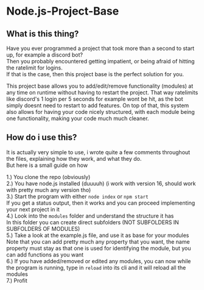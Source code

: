 # Node.js-Project-Base
## What is this thing?
Have you ever programmed a project that took more than a second to start up, for example a discord bot?  
Then you probably encountered getting impatient, or being afraid of hitting the ratelimit for logins.  
If that is the case, then this project base is the perfect solution for you.

This project base allows you to add/edit/remove functionality (modules) at any time on runtime without having to restart the project.
That way ratelimits like discord's 1 login per 5 seconds for example wont be hit, as the bot simply doesnt need to restart to add features.
On top of that, this system also allows for having your code nicely structured, with each module being one functionality, making your code much much cleaner.

## How do i use this?
It is actually very simple to use, i wrote quite a few comments throughout the files, explaining how they work, and what they do.  
But here is a small guide on how  

1.) You clone the repo (obviously)  
2.) You have node.js installed (duuuuh) (i work with version 16, should work with pretty much any version tho)  
3.) Start the program with either `node index` or `npm start`  
    If you get a status output, then it works and you can proceed implementing your next project in it  
4.) Look into the `modules` folder and understand the structure it has  
    In this folder you can create direct subfolders (NOT SUBFOLDERS IN SUBFOLDERS OF MODULES)  
5.) Take a look at the example.js file, and use it as base for your modules  
    Note that you can add pretty much any property that you want, the name property must stay as that one is used for identifying the module, but you can add functions as you want  
6.) If you have added/removed or edited any modules, you can now while the program is running, type in `reload` into its cli and it will reload all the modules  
7.) Profit

